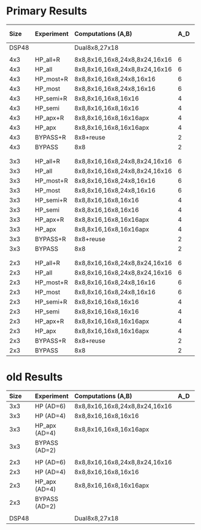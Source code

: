 # Primary Results

| Size  | Experiment    | Computations (A,B)            | A_D | B_D | ACC_D | SHIFTER | Area-750  | Area-1000 | Area (old)|
| :---- | :---------    | :---------------------------- | :-- | :-- | :--   | :------ | :-------- | :-------- | :-------- |
| DSP48 |               | Dual8x8,27x18                 |     |     |       |         | 7208      | 7958      | 7958      |
|       |               |                               |     |     |       |         |           |           |           |
| 4x3   | HP_all+R      | 8x8,8x16,16x8,24x8,8x24,16x16 | 6   | 6   | 2     | HP      |   |      | 18340     |
| 4x3   | HP_all        | 8x8,8x16,16x8,24x8,8x24,16x16 | 6   | 3   | 1     | HP      |   |      | 13797     |
| 4x3   | HP_most+R     | 8x8,8x16,16x8,24x8,16x16      | 6   | 4   | 2     | HP      |   |      | 16778     |
| 4x3   | HP_most       | 8x8,8x16,16x8,24x8,16x16      | 6   | 2   | 1     | HP      |   |      | 13107     |
| 4x3   | HP_semi+R     | 8x8,8x16,16x8,16x16           | 4   | 4   | 2     | HP      |   |      | 16232     |
| 4x3   | HP_semi       | 8x8,8x16,16x8,16x16           | 4   | 2   | 1     | HP      |   |      | 12536     |
| 4x3   | HP_apx+R      | 8x8,8x16,16x8,16x16apx        | 4   | 4   | 2     | HP_apx  |   |      | 14318     |
| 4x3   | HP_apx        | 8x8,8x16,16x8,16x16apx        | 4   | 2   | 1     | HP_apx  |   |      | 10786     |
| 4x3   | BYPASS+R      | 8x8+reuse                     | 2   | 2   | 2     | BYPASS  |   |      | 10721     |
| 4x3   | BYPASS        | 8x8                           | 2   | 1   | 1     | BYPASS  |   |      | **6445**  |
|       |               |                               |     |     |       |         |   |           |           |
|       |               |                               |     |     |       |         |   |           |           |
| 3x3   | HP_all+R      | 8x8,8x16,16x8,24x8,8x24,16x16 | 6   | 6   | 2     | HP      |   |      | 13760     |
| 3x3   | HP_all        | 8x8,8x16,16x8,24x8,8x24,16x16 | 6   | 3   | 1     | HP      |   |      | 10346     |
| 3x3   | HP_most+R     | 8x8,8x16,16x8,24x8,16x16      | 6   | 4   | 2     | HP      |   |      | 12641     |
| 3x3   | HP_most       | 8x8,8x16,16x8,24x8,16x16      | 6   | 2   | 1     | HP      |   |      | 9570      |
| 3x3   | HP_semi+R     | 8x8,8x16,16x8,16x16           | 4   | 4   | 2     | HP      |   |      | 12206     |
| 3x3   | HP_semi       | 8x8,8x16,16x8,16x16           | 4   | 2   | 1     | HP      |   |      | 9140      |
| 3x3   | HP_apx+R      | 8x8,8x16,16x8,16x16apx        | 4   | 4   | 2     | HP_apx  |   |      | 10686     |
| 3x3   | HP_apx        | 8x8,8x16,16x8,16x16apx        | 4   | 2   | 1     | HP_apx  |   |      | **8161**  |
| 3x3   | BYPASS+R      | 8x8+reuse                     | 2   | 2   | 2     | BYPASS  |   |      | **8062**  |
| 3x3   | BYPASS        | 8x8                           | 2   | 1   | 1     | BYPASS  |   |      | **4825**  |
|       |               |                               |     |     |       |         |   |           |           |
|       |               |                               |     |     |       |         |   |           |           |
| 2x3   | HP_all+R      | 8x8,8x16,16x8,24x8,8x24,16x16 | 6   | 6   | 2     | HP      |   |      | 9246      |
| 2x3   | HP_all        | 8x8,8x16,16x8,24x8,8x24,16x16 | 6   | 3   | 1     | HP      |   |      | **6944**  |
| 2x3   | HP_most+R     | 8x8,8x16,16x8,24x8,16x16      | 6   | 4   | 2     | HP      |   |      | **8460**  |
| 2x3   | HP_most       | 8x8,8x16,16x8,24x8,16x16      | 6   | 2   | 1     | HP      |   |      | **6447**  |
| 2x3   | HP_semi+R     | 8x8,8x16,16x8,16x16           | 4   | 4   | 2     | HP      |   |      | **8173**  |
| 2x3   | HP_semi       | 8x8,8x16,16x8,16x16           | 4   | 2   | 1     | HP      |   |      | **6160**  |
| 2x3   | HP_apx+R      | 8x8,8x16,16x8,16x16apx        | 4   | 4   | 2     | HP_apx  |   |      | **7186**  |
| 2x3   | HP_apx        | 8x8,8x16,16x8,16x16apx        | 4   | 2   | 1     | HP_apx  |   |      | **5544**  |
| 2x3   | BYPASS+R      | 8x8+reuse                     | 2   | 2   | 2     | BYPASS  |   |      | **5440**  |
| 2x3   | BYPASS        | 8x8                           | 2   | 1   | 1     | BYPASS  |   |      | **3267**  |


# old Results

| Size  | Experiment    | Computations (A,B)            | A_D | B_D | ACC_D | SHIFTER | Area      | Area(old) |
| :---- | :---------    | :---------------------------- | :-- | :-- | :--   | :------ | :-------- | :-------- |
| 3x3   | HP (AD=6)     | 8x8,8x16,16x8,24x8,8x24,16x16 |     |     |       |         |           | 11210     |
| 3x3   | HP (AD=4)     | 8x8,8x16,16x8,16x16           |     |     |       |         |           | 10782     |
| 3x3   | HP_apx (AD=4) | 8x8,8x16,16x8,16x16apx        |     |     |       |         |           | 8028      |
| 3x3   | BYPASS (AD=2) |                               |     |     |       |         |           | 7282      |
|       |               |                               |     |     |       |         |           |           |
| 2x3   | HP (AD=6)     | 8x8,8x16,16x8,24x8,8x24,16x16 |     |     |       |         |           | 7518      |
| 2x3   | HP (AD=4)     | 8x8,8x16,16x8,16x16           |     |     |       |         |           | 7230      |
| 2x3   | HP_apx (AD=4) | 8x8,8x16,16x8,16x16apx        |     |     |       |         |           | 5415      |
| 2x3   | BYPASS (AD=2) |                               |     |     |       |         |           | 4896      |
|       |               |                               |     |     |       |         |           |           |
| DSP48 |               | Dual8x8,27x18                 |     |     |       |         | 7958      | 7958      |
